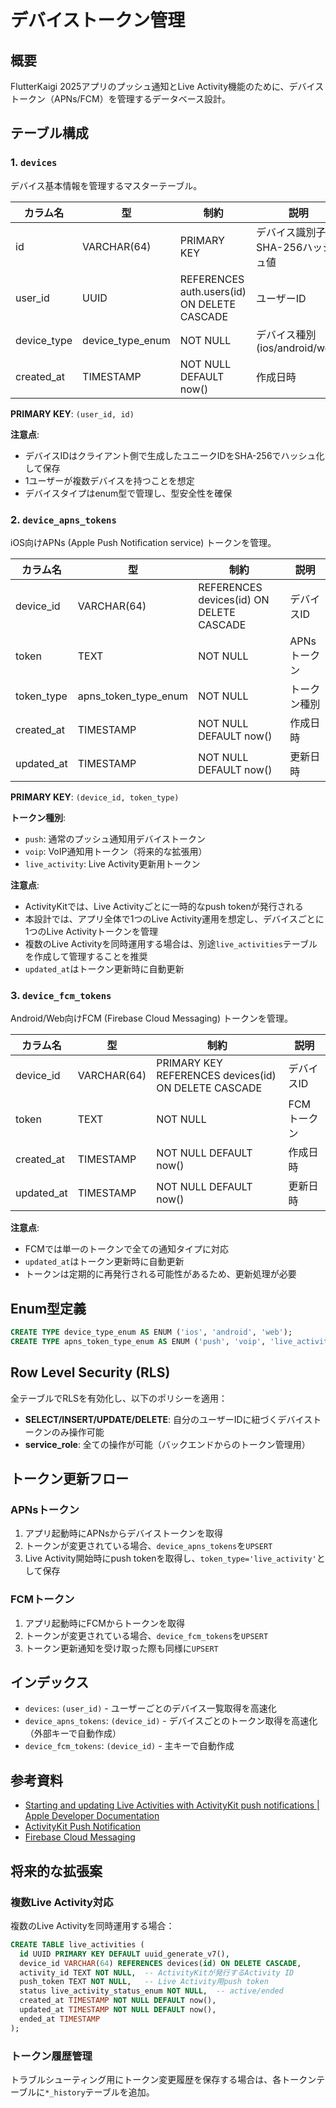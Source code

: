 # デバイストークン管理

## 概要

FlutterKaigi 2025アプリのプッシュ通知とLive Activity機能のために、デバイストークン（APNs/FCM）を管理するデータベース設計。

## テーブル構成

### 1. `devices`

デバイス基本情報を管理するマスターテーブル。

| カラム名 | 型 | 制約 | 説明 |
|---------|-----|-----|------|
| id | VARCHAR(64) | PRIMARY KEY | デバイス識別子のSHA-256ハッシュ値 |
| user_id | UUID | REFERENCES auth.users(id) ON DELETE CASCADE | ユーザーID |
| device_type | device_type_enum | NOT NULL | デバイス種別 (ios/android/web) |
| created_at | TIMESTAMP | NOT NULL DEFAULT now() | 作成日時 |

**PRIMARY KEY**: `(user_id, id)`

**注意点**:

- デバイスIDはクライアント側で生成したユニークIDをSHA-256でハッシュ化して保存
- 1ユーザーが複数デバイスを持つことを想定
- デバイスタイプはenum型で管理し、型安全性を確保

### 2. `device_apns_tokens`

iOS向けAPNs (Apple Push Notification service) トークンを管理。

| カラム名 | 型 | 制約 | 説明 |
|---------|-----|-----|------|
| device_id | VARCHAR(64) | REFERENCES devices(id) ON DELETE CASCADE | デバイスID |
| token | TEXT | NOT NULL | APNsトークン |
| token_type | apns_token_type_enum | NOT NULL | トークン種別 |
| created_at | TIMESTAMP | NOT NULL DEFAULT now() | 作成日時 |
| updated_at | TIMESTAMP | NOT NULL DEFAULT now() | 更新日時 |

**PRIMARY KEY**: `(device_id, token_type)`

**トークン種別**:

- `push`: 通常のプッシュ通知用デバイストークン
- `voip`: VoIP通知用トークン（将来的な拡張用）
- `live_activity`: Live Activity更新用トークン

**注意点**:

- ActivityKitでは、Live Activityごとに一時的なpush tokenが発行される
- 本設計では、アプリ全体で1つのLive Activity運用を想定し、デバイスごとに1つのLive Activityトークンを管理
- 複数のLive Activityを同時運用する場合は、別途`live_activities`テーブルを作成して管理することを推奨
- `updated_at`はトークン更新時に自動更新

### 3. `device_fcm_tokens`

Android/Web向けFCM (Firebase Cloud Messaging) トークンを管理。

| カラム名 | 型 | 制約 | 説明 |
|---------|-----|-----|------|
| device_id | VARCHAR(64) | PRIMARY KEY REFERENCES devices(id) ON DELETE CASCADE | デバイスID |
| token | TEXT | NOT NULL | FCMトークン |
| created_at | TIMESTAMP | NOT NULL DEFAULT now() | 作成日時 |
| updated_at | TIMESTAMP | NOT NULL DEFAULT now() | 更新日時 |

**注意点**:

- FCMでは単一のトークンで全ての通知タイプに対応
- `updated_at`はトークン更新時に自動更新
- トークンは定期的に再発行される可能性があるため、更新処理が必要

## Enum型定義

```sql
CREATE TYPE device_type_enum AS ENUM ('ios', 'android', 'web');
CREATE TYPE apns_token_type_enum AS ENUM ('push', 'voip', 'live_activity');
```

## Row Level Security (RLS)

全テーブルでRLSを有効化し、以下のポリシーを適用：

- **SELECT/INSERT/UPDATE/DELETE**: 自分のユーザーIDに紐づくデバイストークンのみ操作可能
- **service_role**: 全ての操作が可能（バックエンドからのトークン管理用）

## トークン更新フロー

### APNsトークン

1. アプリ起動時にAPNsからデバイストークンを取得
2. トークンが変更されている場合、`device_apns_tokens`を`UPSERT`
3. Live Activity開始時にpush tokenを取得し、`token_type='live_activity'`として保存

### FCMトークン

1. アプリ起動時にFCMからトークンを取得
2. トークンが変更されている場合、`device_fcm_tokens`を`UPSERT`
3. トークン更新通知を受け取った際も同様に`UPSERT`

## インデックス

- `devices`: `(user_id)` - ユーザーごとのデバイス一覧取得を高速化
- `device_apns_tokens`: `(device_id)` - デバイスごとのトークン取得を高速化（外部キーで自動作成）
- `device_fcm_tokens`: `(device_id)` - 主キーで自動作成

## 参考資料

- [Starting and updating Live Activities with ActivityKit push notifications | Apple Developer Documentation](https://developer.apple.com/documentation/activitykit/starting-and-updating-live-activities-with-activitykit-push-notifications)
- [ActivityKit Push Notification](https://developer.apple.com/documentation/activitykit/activitykit-push-notifications)
- [Firebase Cloud Messaging](https://firebase.google.com/docs/cloud-messaging)

## 将来的な拡張案

### 複数Live Activity対応

複数のLive Activityを同時運用する場合：

```sql
CREATE TABLE live_activities (
  id UUID PRIMARY KEY DEFAULT uuid_generate_v7(),
  device_id VARCHAR(64) REFERENCES devices(id) ON DELETE CASCADE,
  activity_id TEXT NOT NULL,  -- ActivityKitが発行するActivity ID
  push_token TEXT NOT NULL,   -- Live Activity用push token
  status live_activity_status_enum NOT NULL,  -- active/ended
  created_at TIMESTAMP NOT NULL DEFAULT now(),
  updated_at TIMESTAMP NOT NULL DEFAULT now(),
  ended_at TIMESTAMP
);
```

### トークン履歴管理

トラブルシューティング用にトークン変更履歴を保存する場合は、各トークンテーブルに`*_history`テーブルを追加。
